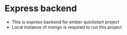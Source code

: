# Express backend
* This is express backend for ember quickstart project
* Local instance of mongo is required to run this project